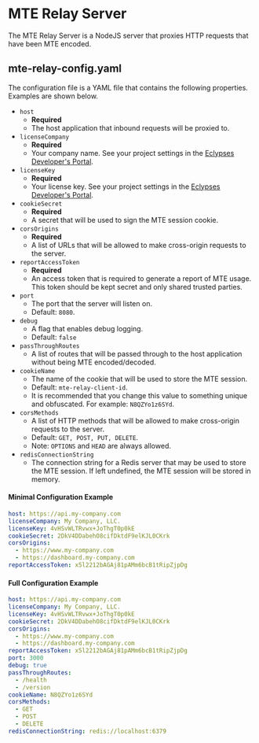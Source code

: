 # MTE Relay Server

The MTE Relay Server is a NodeJS server that proxies HTTP requests that have been MTE encoded.

## mte-relay-config.yaml

The configuration file is a YAML file that contains the following properties. Examples are shown below.

- `host`
  - **Required**
  - The host application that inbound requests will be proxied to.
- `licenseCompany`
  - **Required**
  - Your company name. See your project settings in the [Eclypses Developer's Portal](https://developers.eclypses.com).
- `licenseKey`
  - **Required**
  - Your license key. See your project settings in the [Eclypses Developer's Portal](https://developers.eclypses.com).
- `cookieSecret`
  - **Required**
  - A secret that will be used to sign the MTE session cookie.
- `corsOrigins`
  - **Required**
  - A list of URLs that will be allowed to make cross-origin requests to the server.
- `reportAccessToken`
  - **Required**
  - An access token that is required to generate a report of MTE usage. This token should be kept secret and only shared trusted parties.
- `port`
  - The port that the server will listen on.
  - Default: `8080`.
- `debug`
  - A flag that enables debug logging.
  - Default: `false`
- `passThroughRoutes`
  - A list of routes that will be passed through to the host application without being MTE encoded/decoded.
- `cookieName`
  - The name of the cookie that will be used to store the MTE session.
  - Default: `mte-relay-client-id`.
  - It is recommended that you change this value to something unique and obfuscated. For example: `N8QZYo1z6SYd`.
- `corsMethods`
  - A list of HTTP methods that will be allowed to make cross-origin requests to the server.
  - Default: `GET, POST, PUT, DELETE`.
  - Note: `OPTIONS` and `HEAD` are always allowed.
- `redisConnectionString`
  - The connection string for a Redis server that may be used to store the MTE session. If left undefined, the MTE session will be stored in memory.

#### Minimal Configuration Example

```yaml
host: https://api.my-company.com
licenseCompany: My Company, LLC.
licenseKey: 4vHSvWLTRvwx+JoThgT0p0kE
cookieSecret: 2DkV4DDabehO8cifDktdF9elKJL0CKrk
corsOrigins:
  - https://www.my-company.com
  - https://dashboard.my-company.com
reportAccessToken: x5l2212bAGAj81pAMm6bcB1tRipZjpDg
```

#### Full Configuration Example

```yaml
host: https://api.my-company.com
licenseCompany: My Company, LLC.
licenseKey: 4vHSvWLTRvwx+JoThgT0p0kE
cookieSecret: 2DkV4DDabehO8cifDktdF9elKJL0CKrk
corsOrigins:
  - https://www.my-company.com
  - https://dashboard.my-company.com
reportAccessToken: x5l2212bAGAj81pAMm6bcB1tRipZjpDg
port: 3000
debug: true
passThroughRoutes:
  - /health
  - /version
cookieName: N8QZYo1z6SYd
corsMethods:
  - GET
  - POST
  - DELETE
redisConnectionString: redis://localhost:6379
```
